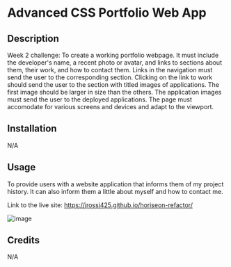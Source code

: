 # Advanced CSS Portfolio Web App

## Description

Week 2 challenge: To create a working portfolio webpage. It must include the developer's name, a recent photo or avatar, and links to sections about them, their work, and how to contact them. Links in the navigation must send the user to the corresponding section. Clicking on the link to work should send the user to the section with titled images of applications. The first image should be larger in size than the others. The application images must send the user to the deployed applications. The page must accomodate for various screens and devices and adapt to the viewport.

## Installation

N/A

## Usage

To provide users with a website application that informs them of my project history. It can also inform them a little about myself and how to contact me.

Link to the live site: https://jrossi425.github.io/horiseon-refactor/

![image](https://user-images.githubusercontent.com/123151991/219153842-1e8e0350-929d-4a42-a994-66998b7ce1a3.png)


## Credits

N/A
